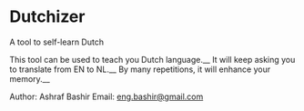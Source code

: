 # Dutchizer
A tool to self-learn Dutch

This tool can be used to teach you Dutch language.__
It will keep asking you to translate from EN to NL.__
By many repetitions, it will enhance your memory.__

Author: Ashraf Bashir
Email: eng.bashir@gmail.com

